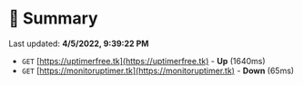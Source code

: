 # 📖 Summary
Last updated: **4/5/2022, 9:39:22 PM**

- `GET` [https://uptimerfree.tk](https://uptimerfree.tk) - **Up** (1640ms)
- `GET` [https://monitoruptimer.tk](https://monitoruptimer.tk) - **Down** (65ms)
